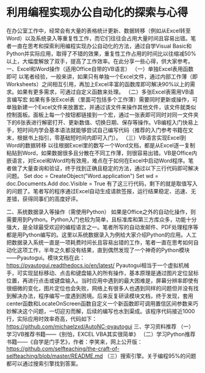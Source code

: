 # 利用编程实现办公自动化的探索与心得

在办公室工作中，经常会有大量的表格统计更新、数据转移（例如从Excel转至Word）以及系统录入等重复性工作，而它们往往会占用大量时间且容易出错。笔者一直在思考和探索利用编程实现办公自动化的方法，通过自学Visual Basic和Python并实际应用，取得了不错的效果，重复性工作占用的时间比以往缩减50%以上，大幅度解放了双手，提高了工作效率。在此分享一些心得，供大家参考。
一、Excel和Word操作（适用Office自带的VB语言）
（一）单独Excel表用函数即可
以笔者经验，一般来讲，如果只有单独一个Excel文件，通过内部工作薄（即Worksheets）之间相互引用，再加上Excel丰富的函数库即可解决90%以上的需求。如果有更多需求，可通过自定义函数来处理。
（二）多张Excel表需用VB语言编写宏 
如果有多张Excel表（里面可包括多个工作薄）需要同时更新或操作，可单独新建一个Excel文件来放置宏，并通过该文件来操作其他文件，该文件就类似控制面板。面板上每一个按钮都链接到一个宏，通过一张表即可同时对同一文件夹下的6张表进行解密打开、更新数值、切换日期、保存等操作。VB编程入门快易上手，短时间内学会基本语法就能够尝试自己编写代码（推荐的入门参考书籍在文末，根据书上指引，零基础短时间内即可入门）。
（三）VB语言实现Excel到Word的数据转移
以往根据Excel里的数写一个Word文档，都是从Excel逐一复制粘贴到Word，如果数据很多且分散在不同工作薄，则很容易出错。VB是Office内嵌语言，对Excel和Word均有效用，难点在于如何在Excel中启动Word程序。笔者做了大量查询和验证，终于找到正确且稳定的方法，通过以下三行代码即可解决问题。
    Set doc = CreateObject("Word.application")
    Set wd = doc.Documents.Add
    doc.Visible = True
 有了这三行代码，剩下的就是取值写入的问题了。笔者写的程序通过Excel自动生成请款签报，运行结果稳定、迅速、无差错，获得同事们的高度好评。

二、系统数据录入等操作（需使用Python）
如果是Office之外的自动化操作，则需要用到Python。Python入门也较为简单，且标准库和第三方库众多，功能十分强大，是全球最受欢迎的编程语言之一。笔者所写的自动发邮件、PDF处理程序等都是用Python编写的。这里以系统数据录入为例给大家介绍Python的应用。人工把数据录入系统一直是一项耗费时间长且容易出错的工作，笔者一直在思考如何自动化这项工作，半年之久都没有结果，直到偶然发现了一个神奇的Python模块——Pyautogui。模块文档在此：    
https://pyautogui.readthedocs.io/en/latest/
Pyautogui相当于一个虚拟机械手，可实现鼠标移动、点击和键盘输入的所有操作，基本原理是通过图片定位鼠标位置，再进行点击或键盘输入。当时应用中遇到的最大困难是，屏幕分辨率即使有很细微的变化，图片定位也会失败，网络上有很多人也遇到同样的问题但并没有找到解决办法，程序编写一度遇到困境。后来反复研读模块文档，终于发现，套用center函数和LocateOnScreen函数自定义一个新函数即可调用置信区间参数来巧妙解决这个问题，一切迎刃而解，后续的编写也水到渠成。该程序代码接近1000行，实际应用时效率奇高，代码如下：
https://github.com/michaelzxd/AutoNC-pyautogui
三、学习资料推荐
（一）学习VB推荐书籍——《别怕，EXCEL VBA其实很简单》
（二）学习Python推荐书籍——《自学是门手艺》，作者：李笑来，网上公开版：
https://github.com/selfteaching/the-craft-of-selfteaching/blob/master/README.md
（三）搜索引擎。关于编程95%的问题都可以通过搜索引擎找到答案。

